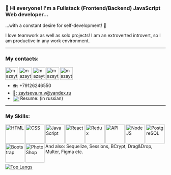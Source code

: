 ### 👋 Hi everyone! I'm a Fullstack (Frontend/Backend) JavaScript Web developer...
...with a constant desire for self-development! 💪

I love teamwork as well as solo projects! I am an extroverted introvert, so I am productive in any work environment.
____

### My contacts:

[<img align="left" alt="mazaytsevs | LinkedIn" width="40px" src="https://img.icons8.com/color/344/linkedin-circled--v3.png" />][linkedin]
[<img align="left" alt="mazaytsevs | Telegram" width="40px" src="https://img.icons8.com/fluency/48/000000/telegram-app.png" />][telegram]
[<img align="left" alt="mazaytsevs | WA" width="40px" src="https://img.icons8.com/color/344/whatsapp--v5.png" />][WA]
[<img align="left" alt="mazaytsevs | Instagram" width="40px" src="https://img.icons8.com/fluency/48/000000/instagram-new.png" />][instagram]
[<img align="left" alt="mazaytsevs | VK" width="40px" src="https://img.icons8.com/color/344/vk-com.png" />][vk]
<br/>
<br/>

- ☎️: +79126246550
- 📩: zaytseva.m.v@yandex.ru
- Resume: [<img align="left" alt="mazaytsevs | resume" width="20px" src="https://mosintrast.ru/upload/hh.png?1576585907775" />][resumeHH] (in russian)


____

### My Skills:

<img align="left" alt="HTML" width="60px" src="https://img.icons8.com/color/344/html-5--v1.png" />
<img align="left" alt="CSS" width="60px" src="https://img.icons8.com/color/344/css3.png" />
<img align="left" alt="JavaScript" width="60px" src="https://img.icons8.com/color/344/javascript--v2.png" />
<img align="left" alt="React" width="60px" src="https://img.icons8.com/color/344/react-native.png" />
<img align="left" alt="Redux" width="60px" src="https://img.icons8.com/color/344/redux.png" />
<img align="left" alt="API" width="60px" src="https://img.icons8.com/color-glass/344/api-settings.png" />
<img align="left" alt="NodeJS" width="60px" src="https://img.icons8.com/fluency/344/node-js.png" />
<img align="left" alt="PostgreSQL" width="60px" src="https://img.icons8.com/color/344/postgreesql.png" />
<img align="left" alt="Bootstrap" width="60px" src="https://img.icons8.com/color/344/bootstrap.png" />
<img align="left" alt="PhotoShop" width="60px" src="https://img.icons8.com/color/344/adobe-photoshop--v1.png" />
<br/>
<br/>
<br/>
And also: Sequelize, Sessions, BCrypt, Drag&Drop, Multer, Figma etc.
<br/>
<br/>

[![Top Langs](https://github-readme-stats.vercel.app/api/top-langs/?username=mazaytsevs&layout=compact&theme=radical)](https://github.com/anuraghazra/github-readme-stats)


[resumeHH]: https://hh.ru/resume/03a4c77bff0b1625cc0039ed1f373751644145
[linkedin]: https://linkedin.com/in/mazaytsevs
[telegram]: https://t.me/mazay_tseva 
[instagram]: https://www.instagram.com/mazay_tseva
[git]: https://github.com/mazaytsevs
[VK]: https://vk.com/mazay_tseva
[WA]: https://wa.me/79126246550

